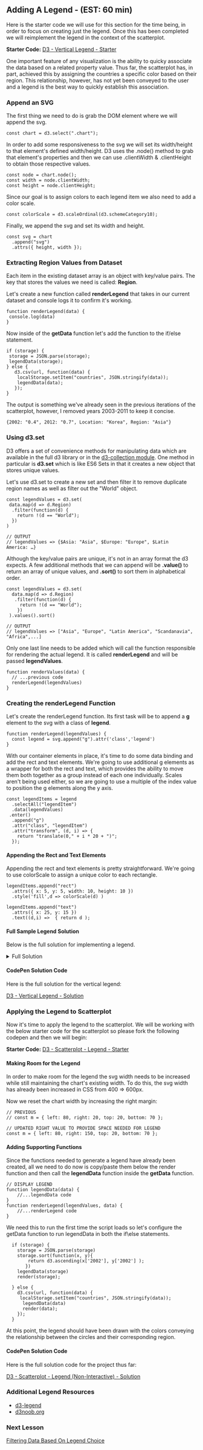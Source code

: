## Adding A Legend - (EST: 60 min)

Here is the starter code we will use for this section for the time being, in order to focus on creating just the legend.  Once this has been completed we will reimplement the legend in the context of the scatterplot.

**Starter Code:** [D3 - Vertical Legend - Starter](https://codepen.io/jkeohan/pen/qxYeNj?editors=0010)

One important feature of any visualization is the ability to quicky associate the data based on a related property value.  Thus far, the scatterplot has, in part, achieved this by assigning the countries a specific color based on their region. This relationship, however, has not yet been conveyed to the user and a legend is the best way to quickly establish this association. 

### Append an SVG

The first thing we need to do is grab the DOM element where we will append the svg.

```
const chart = d3.select(".chart");
```

In order to add some responsiveness to the svg we will set its width/height to that element's defined width/height. D3 uses the .node() method to grab that element's properties and then we can use .clientWidth & .clientHeight to obtain those respective values. 

```
const node = chart.node();
const width = node.clientWidth;
const height = node.clientHeight;
```

Since our goal is to assign colors to each legend item we also need to add a color scale.

```
const colorScale = d3.scaleOrdinal(d3.schemeCategory10);
```

Finally, we append the svg and set its width and height.

```
const svg = chart
  .append("svg")
  .attrs({ height, width });
```

### Extracting Region Values from Dataset

Each item in the existing dataset array is an object with key/value pairs. The key that stores the values we need is called: **Region**.

Let's create a new function called **renderLegend** that takes in our current dataset and console logs it to confirm it's working.

```
function renderLegend(data) {
 console.log(data)
}
```

Now inside of the **getData** function let's add the function to the if/else statement. 

```
if (storage) {
 storage = JSON.parse(storage);
 legendData(storage);
} else {
   d3.csv(url, function(data) {
    localStorage.setItem("countries", JSON.stringify(data));
    legendData(data);
   });
}
```

The output is something we've already seen in the previous iterations of the scatterplot, however, I removed years 2003-2011 to keep it concise.

```
{2002: "0.4", 2012: "0.7", Location: "Korea", Region: "Asia"}
```

### Using d3.set

D3 offers a set of convenience methods for manipulating data which are available in the full d3 library or in the [d3-collection module](https://github.com/d3/d3-collection).  One method in particular is **d3.set** which is like ES6 Sets in that it creates a new object that stores unique values. 

Let's use d3.set to create a new set and then filter it to remove duplicate region names as well as filter out the "World" object.   

```
const legendValues = d3.set(
 data.map(d => d.Region)
  .filter(function(d) {
    return !(d == "World");
  })
)

// OUTPUT
// legendValues => {$Asia: "Asia", $Europe: "Europe", $Latin America: …}
```

Although the key/value pairs are unique, it's not in an array format the d3 expects.  A few additional methods that we can append will be **.value()** to return an array of unique values, and **.sort()** to sort them in alphabetical order.


```
const legendValues = d3.set(
  data.map(d => d.Region)
   .filter(function(d) {
     return !(d == "World");
    })
 ).values().sort()

// OUTPUT
// legendValues => ["Asia", "Europe", "Latin America", "Scandanavia", "Africa",...]
```

Only one last line needs to be added which will call the function responsible for rendering the actual legend.  It is called **renderLegend** and will be passed  **legendValues**.

```
function renderValues(data) {
  // ...previous code   
  renderLegend(legendValues)
}
```

### Creating the renderLegend Function

Let's create the renderLegend function. Its first task will be to append a **g** element to the svg with a class of **legend**.

```
function renderLegend(legendValues) {
  const legend = svg.append("g").attr('class','legend')
}
```

With our container elements in place, it's time to do some data binding and add the rect and text elements. We're going to use additional g elements as a wrapper for both the rect and text, which provides the ability to move them both together as a group instead of each one individually. Scales aren't being used either, so we are going to use a multiple of the index value to position the g elements along the y axis. 

```
const legendItems = legend
  .selectAll("legendItem")
  .data(legendValues)
 .enter()
  .append("g")
  .attr("class", "legendItem")
  .attr("transform", (d, i) => {
    return "translate(0," + i * 20 + ")";
  });
```

#### Appending the Rect and Text Elements

Appending the rect and text elements is pretty straightforward. We're going to use colorScale to assign a unique color to each rectangle. 

```
legendItems.append("rect")
  .attrs({ x: 5, y: 5, width: 10, height: 10 })
  .style('fill',d => colorScale(d) )
    
legendItems.append("text")
  .attrs({ x: 25, y: 15 })
  .text((d,i) =>  { return d );
```

#### Full Sample Legend Solution

Below is the full solution for implementing a legend. 

<details>
<summary>Full Solution</summary>

```
const chart = d3.select(".legend");
const node = chart.node();
const width = node.clientWidth;
const height = node.clientHeight;
const colorScale = d3.scaleOrdinal(d3.schemeCategory10);
const svg = chart
  .append("svg")
  .attrs({ height: height });

function legendValues(data) {
  legendValues = d3
    .set(
      data.map(d => d.Region).filter(function(d) {
        return !(d == "World");
      })
    )
    .values().sort(d3.decscending);
  renderLegend(legendValues);
}

function renderLegend(legendValues) {
  let legend = svg.append("g").attr("class","legend");

  let legendItems = legend
    .selectAll("legendItem")
    .data(legendValues)
    .enter()
    .append("g")
    .attr("class", "legendItem")
    .attr("transform", (d, i) => {
      return "translate(0," + i * 20 + ")";
    });

  legendItems
    .append("rect")
    .attrs({ x: 5, y: 5, width: 10, height: 10 })
    .style("fill", d => colorScale(d));

  legendItems
    .append("text")
    .attrs({ x: 25, y: 15 })
    .text((d, i) => {
      return d;
    });
}

function getData() {
  const url =
 "https://gist.githubusercontent.com/jkeohan/974c071a5d4d0185a846/raw/971a9b8dfc0ebe238ee271611991cd98e6cac434/data_regions.csv";
  let storage = localStorage.getItem("countries");
  if (storage) {
    storage = JSON.parse(storage);
    storage.sort(function(x, y) {
      return d3.ascending(x["2002"], y["2002"]);
    });
    legendValues(storage);
  } else {
    d3.csv(url, function(data) {
      localStorage.setItem("countries", JSON.stringify(data));
      legendValues(data);
    });
  }
}

getData();
```
</details>


#### CodePen Solution Code

Here is the full solution for the vertical legend:

[D3 - Vertical Legend - Solution](https://codepen.io/jkeohan/pen/oEEvJB?editors=0010)


### Applying the Legend to Scatterplot

Now it's time to apply the legend to the scatterplot.  We will be working with the below starter code for the scatterplot so please fork the following codepen and then we will begin: 

**Starter Code:** [D3 - Scatterplot - Legend - Starter](https://codepen.io/jkeohan/pen/qxXRzB)

#### Making Room for the Legend

In order to make room for the legend the svg width needs to be increased while still maintaining the chart's existing width.  To do this, the svg width has already been increased in CSS from 400 => 600px.  

Now we reset the chart width by increasing the right margin:

```
// PREVIOUS 
// const m = { left: 80, right: 20, top: 20, bottom: 70 };

// UPDATED RIGHT VALUE TO PROVIDE SPACE NEEDED FOR LEGEND
const m = { left: 80, right: 150, top: 20, bottom: 70 };
```

#### Adding Supporting Functions

Since the functions needed to generate a legend have already been created, all we need to do now is copy/paste them below the render function and then call the **legendData** function inside the **getData** function.

```
// DISPLAY LEGEND
function legendData(data) {
    //...legendData code
}
function renderLegend(legendValues, data) {
    //...renderLegend code
}
```

We need this to run the first time the script loads so let's configure the getData function to run legendData in both the if\else statements. 

```
  if (storage) {
    storage = JSON.parse(storage)
    storage.sort(function(x, y){
        return d3.ascending(x['2002'], y['2002'] );
       })
    legendData(storage)
    render(storage);
   
  } else {
    d3.csv(url, function(data) { 
     localStorage.setItem("countries", JSON.stringify(data));
      legendData(data)
      render(data);
    });
  }
```

At this point, the legend should have been drawn with the colors conveying the relationship between the circles and their corresponding region. 

#### CodePen Solution Code

Here is the full solution code for the project thus far:

[D3 - Scatterplot - Legend (Non-Interactive) - Solution ](https://codepen.io/jkeohan/pen/wyyRJa?editors=0010)

### Additional Legend Resources

- [d3-legend](http://d3-legend.susielu.com/#color-ordinal)
- [d3noob.org](http://www.d3noob.org/2014/02/styles-in-d3js.html)

### Next Lesson

[Filtering Data Based On Legend Choice](https://github.com/jkeohan/scatterplot-workshop/blob/master/module-6-using-legend-to-filter-dataset.md)
